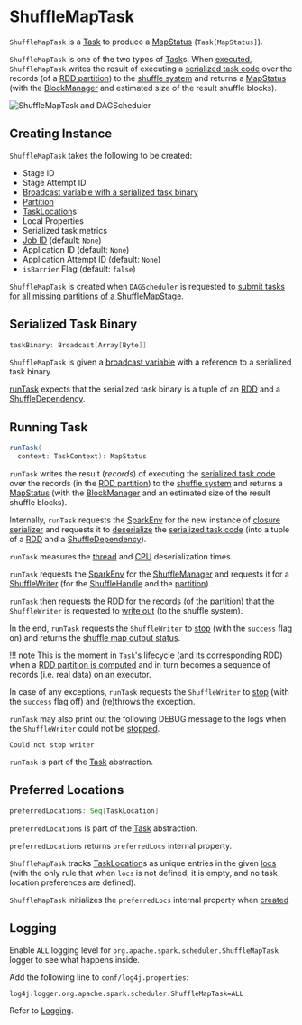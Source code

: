 # ShuffleMapTask

`ShuffleMapTask` is a [Task](Task.md) to produce a [MapStatus](MapStatus.md) (`Task[MapStatus]`).

`ShuffleMapTask` is one of the two types of [Task](Task.md)s. When [executed](#runTask), `ShuffleMapTask` writes the result of executing a [serialized task code](#taskBinary) over the records (of a [RDD partition](#partition)) to the [shuffle system](../shuffle/ShuffleManager.md) and returns a [MapStatus](MapStatus.md) (with the [BlockManager](../storage/BlockManager.md) and estimated size of the result shuffle blocks).

![ShuffleMapTask and DAGScheduler](../images/scheduler/ShuffleMapTask.png)

## Creating Instance

`ShuffleMapTask` takes the following to be created:

* <span id="stageId"> Stage ID
* <span id="stageAttemptId"> Stage Attempt ID
* [Broadcast variable with a serialized task binary](#taskBinary)
* <span id="partition"> [Partition](../rdd/Partition.md)
* <span id="locs"> [TaskLocation](TaskLocation.md)s
* <span id="localProperties"> Local Properties
* <span id="serializedTaskMetrics"> Serialized task metrics
* <span id="jobId"> [Job ID](ActiveJob.md) (default: `None`)
* <span id="appId"> Application ID (default: `None`)
* <span id="appAttemptId"> Application Attempt ID (default: `None`)
* <span id="isBarrier"> `isBarrier` Flag (default: `false`)

`ShuffleMapTask` is created when `DAGScheduler` is requested to [submit tasks for all missing partitions of a ShuffleMapStage](DAGScheduler.md#submitMissingTasks).

## <span id="taskBinary"> Serialized Task Binary

```scala
taskBinary: Broadcast[Array[Byte]]
```

`ShuffleMapTask` is given a [broadcast variable](../Broadcast.md) with a reference to a serialized task binary.

[runTask](#runTask) expects that the serialized task binary is a tuple of an [RDD](../rdd/RDD.md) and a [ShuffleDependency](../rdd/ShuffleDependency.md).

## <span id="runTask"> Running Task

```scala
runTask(
  context: TaskContext): MapStatus
```

`runTask` writes the result (_records_) of executing the [serialized task code](#taskBinary) over the records (in the [RDD partition](#partition)) to the [shuffle system](../shuffle/ShuffleManager.md) and returns a [MapStatus](MapStatus.md) (with the [BlockManager](../storage/BlockManager.md) and an estimated size of the result shuffle blocks).

Internally, `runTask` requests the [SparkEnv](../SparkEnv.md) for the new instance of [closure serializer](../SparkEnv.md#closureSerializer) and requests it to [deserialize](../serializer/Serializer.md#deserialize) the [serialized task code](#taskBinary) (into a tuple of a [RDD](../rdd/RDD.md) and a [ShuffleDependency](../rdd/ShuffleDependency.md)).

`runTask` measures the [thread](Task.md#_executorDeserializeTime) and [CPU](Task.md#_executorDeserializeCpuTime) deserialization times.

`runTask` requests the [SparkEnv](../SparkEnv.md) for the [ShuffleManager](../SparkEnv.md#shuffleManager) and requests it for a [ShuffleWriter](../shuffle/ShuffleManager.md#getWriter) (for the [ShuffleHandle](../rdd/ShuffleDependency.md#shuffleHandle) and the [partition](Task.md#partitionId)).

`runTask` then requests the [RDD](#rdd) for the [records](../rdd/RDD.md#iterator) (of the [partition](#partition)) that the `ShuffleWriter` is requested to [write out](../shuffle/ShuffleWriter.md#write) (to the shuffle system).

In the end, `runTask` requests the `ShuffleWriter` to [stop](../shuffle/ShuffleWriter.md#stop) (with the `success` flag on) and returns the [shuffle map output status](MapStatus.md).

!!! note
    This is the moment in ``Task``'s lifecycle (and its corresponding RDD) when a [RDD partition is computed](../rdd/index.md#iterator) and in turn becomes a sequence of records (i.e. real data) on an executor.

In case of any exceptions, `runTask` requests the `ShuffleWriter` to [stop](../shuffle/ShuffleWriter.md#stop) (with the `success` flag off) and (re)throws the exception.

`runTask` may also print out the following DEBUG message to the logs when the `ShuffleWriter` could not be [stopped](../shuffle/ShuffleWriter.md#stop).

```text
Could not stop writer
```

`runTask` is part of the [Task](Task.md#runTask) abstraction.

## <span id="preferredLocations"><span id="preferredLocs">  Preferred Locations

```scala
preferredLocations: Seq[TaskLocation]
```

`preferredLocations` is part of the [Task](Task.md#preferredLocations) abstraction.

`preferredLocations` returns `preferredLocs` internal property.

`ShuffleMapTask` tracks [TaskLocation](TaskLocation.md)s as unique entries in the given [locs](#locs) (with the only rule that when `locs` is not defined, it is empty, and no task location preferences are defined).

`ShuffleMapTask` initializes the `preferredLocs` internal property when [created](#creating-instance)

## Logging

Enable `ALL` logging level for `org.apache.spark.scheduler.ShuffleMapTask` logger to see what happens inside.

Add the following line to `conf/log4j.properties`:

```text
log4j.logger.org.apache.spark.scheduler.ShuffleMapTask=ALL
```

Refer to [Logging](../spark-logging.md).
